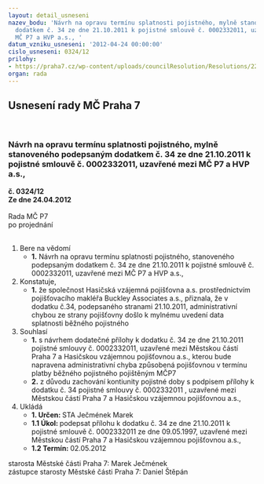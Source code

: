 ```yaml
---
layout: detail_usneseni
nazev_bodu: 'Návrh na opravu termínu splatnosti pojistného, mylně stanoveného podepsaným
  dodatkem č. 34 ze dne 21.10.2011 k pojistné smlouvě č. 0002332011, uzavřené mezi
  MČ P7 a HVP a.s., '
datum_vzniku_usneseni: '2012-04-24 00:00:00'
cislo_usneseni: 0324/12
prilohy:
- https://praha7.cz/wp-content/uploads/councilResolution/Resolutions/22866/24-12-priloha_5.doc
organ: rada
---
```

<div id="ucUsn_pList" class="usn">
	<span><h2>Usnesení rady MČ Praha 7 </h2>
<br></span><div class="standBody">
<span><h3>Návrh na opravu termínu splatnosti pojistného, mylně stanoveného podepsaným dodatkem č. 34 ze dne 21.10.2011 k pojistné smlouvě č. 0002332011, uzavřené mezi MČ P7 a HVP a.s., </h3></span><div class="center">
		<strong>č. 0324/12</strong><br>
	</div>
<div class="center">
		<strong>Ze dne 24.04.2012</strong><br><br>
	</div>Rada MČ P7<br> po projednání<br><br><ol>
<li>Bere na vědomí<ul><li>
<strong>1.</strong> Návrh na opravu termínu splatnosti pojistného, stanoveného podepsaným dodatkem č. 34 ze dne 21.10.2011 k pojistné smlouvě č. 0002332011, uzavřené mezi MČ P7 a HVP a.s., </li></ul>
</li>
<li>Konstatuje,<ul><li>
<strong>1.</strong> že společnost Hasičská vzájemná pojišťovna a.s. prostřednictvím pojišťovacího makléřa Buckley Associates a.s., přiznala, že v  dodatku č.34, podepsaného stranami  21.10.2011, administrativní chybou ze strany pojišťovny  došlo k mylnému uvedení data splatnosti běžného pojistného    </li></ul>
</li>
<li>Souhlasí<ul>
<li>
<strong>1.</strong> s návrhem dodatečné  přílohy k dodatku č. 34 ze dne 21.10.2011 pojistné smlouvy č. 0002332011, uzavřené mezi Městskou částí Praha 7 a Hasičskou vzájemnou pojišťovnou a.s., kterou bude napravena administrativní chyba způsobená pojišťovnou v termínu platby běžného pojistného pojištěným MČP7</li>
<li>
<strong>2.</strong> z důvodu zachování kontiunity pojistné doby s podpisem přílohy k dodatku č. 34 pojistné smlouvy č. 0002332011 , uzavřené mezi Městskou částí Praha 7 a Hasičskou vzájemnou pojišťovnou a.s.,   </li>
</ul>
</li>
<li>Ukládá<ul>
<li>
<strong>1. Určen: </strong>STA Ječmének Marek</li>
<li>
<strong>1.1 Úkol: </strong>podepsat přílohu k dodatku č. 34 ze dne 21.10.2011 k pojistné smlouvě č. 0002332011 ze dne 09.05.1997, uzavřené mezi Městskou částí Praha 7 a Hasičskou vzájemnou pojišťovnou a.s., </li>
<li>
<strong>1.2 Termín: </strong>02.05.2012</li>
</ul>
</li>
</ol>starosta Městské části Praha 7: Marek Ječmének<br>zástupce starosty Městské části Praha 7: Daniel Štěpán 
</div>
</div>